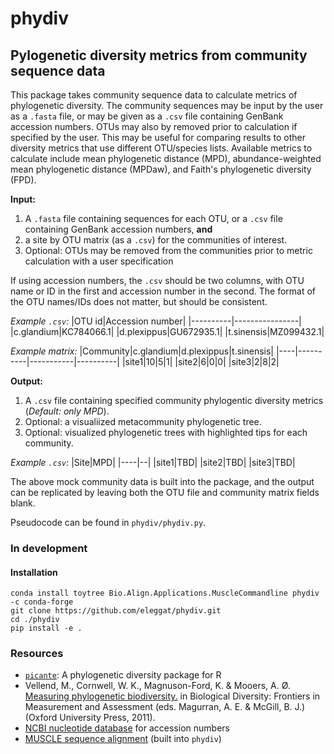 # phydiv
## Pylogenetic diversity metrics from community sequence data
This package takes community sequence data to calculate metrics of phylogenetic diversity. The community sequences may be input by the user as a `.fasta` file, or may be given as a `.csv` file containing GenBank accession numbers. OTUs may also by removed prior to calculation if specified by the user. This may be useful for comparing results to other diversity metrics that use different OTU/species lists. Available metrics to calculate include mean phylogenetic distance (MPD), abundance-weighted mean phylogenetic distance (MPDaw), and Faith's phylogenetic diversity (FPD).

**Input:**
1. A `.fasta` file containing sequences for each OTU, or a `.csv` file containing GenBank accession numbers, **and**
2. a site by OTU matrix (as a `.csv`) for the communities of interest.
3. Optional: OTUs may be removed from the communities prior to metric calculation with a user specification

If using accession numbers, the `.csv` should be two columns, with OTU name or ID in the first and accession number in the second. The format of the OTU names/IDs does not matter, but should be consistent.


*Example `.csv`:*
|OTU id|Accession number|
|----------|----------------|
|c.glandium|KC784066.1|
|d.plexippus|GU672935.1|
|t.sinensis|MZ099432.1|

*Example matrix:*
|Community|c.glandium|d.plexippus|t.sinensis|
|----|----------|-----------|----------|
|site1|10|5|1|
|site2|6|0|0|
|site3|2|8|2|


**Output:** 
1. A `.csv` file containing specified community phylogentic diversity metrics (*Default: only MPD*).
2. Optional: a visualiized metacommunity phylogenetic tree.
3. Optional: visualized phylogenetic trees with highlighted tips for each community.


*Example `.csv`:*
|Site|MPD|
|----|--|
|site1|TBD|
|site2|TBD|
|site3|TBD|


The above mock community data is built into the package, and the output can be replicated by leaving both the OTU file and community matrix fields blank.


Pseudocode can be found in `phydiv/phydiv.py`.


### In development

#### Installation
```
conda install toytree Bio.Align.Applications.MuscleCommandline phydiv -c conda-forge
git clone https://github.com/eleggat/phydiv.git
cd ./phydiv
pip install -e .
```

### Resources
- [`picante`](https://github.com/skembel/picante): A phylogenetic diversity package for R
- Vellend, M., Cornwell, W. K., Magnuson-Ford, K. & Mooers, A. Ø. [Measuring phylogenetic biodiversity.](http://balsas-nahuatl.org/barcoding-electronic-docs/Vellend-et-al_Measuring-phylogenetic-diversity_2011_bookchap%5B1%5D.pdf) in Biological Diversity: Frontiers in Measurement and Assessment (eds. Magurran, A. E. & McGill, B. J.) (Oxford University Press, 2011).
- [NCBI nucleotide database](https://www.ncbi.nlm.nih.gov/nucleotide/) for accession numbers
- [MUSCLE sequence alignment](https://www.ebi.ac.uk/jdispatcher/msa/muscle?stype=protein) (built into `phydiv`)




